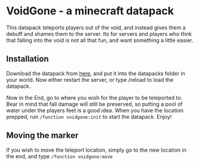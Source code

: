 # VoidGone - a minecraft datapack

This datapack teleports players out of the void, and instead gives them a debuff and shames them to the server. Its for servers and players who thnk that falling into the void is not all that fun, and want something a little easier.

## Installation

Download the datapack from [here](https://github.com/Adam-Ant/VoidGone/archive/master.zip), and put it into the datapacks folder in your world. Now either restart the server, or type /reload to load the datapack.

Now in the End, go to where you wish for the player to be teleported to. Bear in mind that fall damage will still be preserved, so putting a pool of water under the players feet is a good idea. When you have the location prepped, run `/function voidgone:init` to start the datapack. Enjoy!

## Moving the marker
If you wish to move the teleport location, simply go to the new location in the end, and type `/function voidgone:move`
